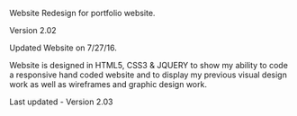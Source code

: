 Website Redesign for portfolio website.

Version 2.02

Updated Website on 7/27/16.

Website is designed in HTML5, CSS3 & JQUERY to show my ability to code a responsive hand coded website and to display my previous visual design work as well as wireframes and graphic design work.

Last updated - Version 2.03
